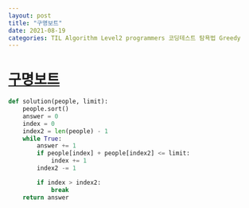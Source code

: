 ```yaml
---
layout: post
title: "구명보트"
date: 2021-08-19
categories: TIL Algorithm Level2 programmers 코딩테스트 탐욕법 Greedy
---
```


# [구명보트](https://programmers.co.kr/learn/courses/30/lessons/42885)

```python
def solution(people, limit):
    people.sort()
    answer = 0
    index = 0
    index2 = len(people) - 1
    while True:
        answer += 1
        if people[index] + people[index2] <= limit:
            index += 1
        index2 -= 1

        if index > index2:
            break
    return answer
```
